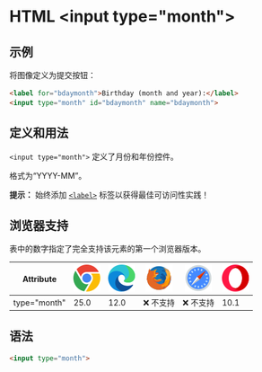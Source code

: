 HTML \<input type="month">
===

## 示例

将图像定义为提交按钮：

```html idoc:preview:iframe
<label for="bdaymonth">Birthday (month and year):</label>
<input type="month" id="bdaymonth" name="bdaymonth">
```

## 定义和用法

`<input type="month">` 定义了月份和年份控件。

格式为“YYYY-MM”。

**提示：** 始终添加 [`<label>`](./label.md) 标签以获得最佳可访问性实践！

## 浏览器支持

表中的数字指定了完全支持该元素的第一个浏览器版本。

| Attribute | ![chrome][1] | ![edge][2] | ![firefox][3] | ![safari][4] | ![opera][5] |
| ------- | --- | --- | --- | --- | --- |
| type="month" | 25.0 | 12.0 | ❌ 不支持 | ❌ 不支持 | 10.1 |

## 语法

```html
<input type="month">
```

[1]: ../assets/chrome.svg
[2]: ../assets/edge.svg
[3]: ../assets/firefox.svg
[4]: ../assets/safari.svg
[5]: ../assets/opera.svg